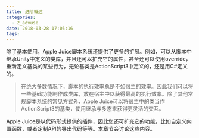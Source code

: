 ```yaml
---
title: 进阶概述
categories:
  - 2_advuse
date: 2018-03-28 17:05:16
tags:
---
```

除了基本使用，Apple Juice脚本系统还提供了更多的扩展。例如，可以从脚本中继承Unity中定义的类库，并且还可以扩充它的属性，甚至还可以使用override，重新定义基类的某些行为，无论基类是ActionScript3中定义的，还是用C#定义的。
> 在绝大多数情况下，脚本的执行效率总是不如宿主的效率。因此我们可以将一些基础功能制作成类库，放在宿主中以获得最高的执行效率。除了其他常规脚本系统的常见方式外，Apple Juice可以将宿主中的类当作ActionScript3的基类，使用继承与多态来获得更灵活的交互。

Apple Juice是以代码形式提供的插件，因此您还可扩充它的功能，比如自定义内置函数，或者定制API的导出代码等等。本章节会讨论这些内容。